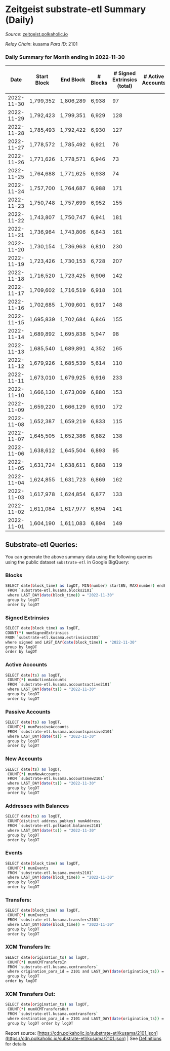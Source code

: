 # Zeitgeist substrate-etl Summary (Daily)

_Source_: [zeitgeist.polkaholic.io](https://zeitgeist.polkaholic.io)

*Relay Chain*: kusama
*Para ID*: 2101



### Daily Summary for Month ending in 2022-11-30


| Date | Start Block | End Block | # Blocks | # Signed Extrinsics (total) | # Active Accounts | # Passive | # New | # Addresses with Balances | # Events | # Transfers | # XCM Transfers In | # XCM Transfers Out | Issues | 
| ---- | ----------- | --------- | -------- | --------------------------- | ----------------- | --------- | ----- | ------------------------- | -------- | ----------- | ------------------ | ------------------- | ------ |
| 2022-11-30 | 1,799,352 | 1,806,289 | 6,938 | 97 |  |  |  | 15,053 | 36,407 | 49  | 2  |   |  |
| 2022-11-29 | 1,792,423 | 1,799,351 | 6,929 | 128 |  |  |  | 15,053 | 35,550 | 137  | 2  |   |  |
| 2022-11-28 | 1,785,493 | 1,792,422 | 6,930 | 127 |  |  |  | 15,054 | 36,378 | 71  |   |   |  |
| 2022-11-27 | 1,778,572 | 1,785,492 | 6,921 | 76 |  |  |  | 15,052 | 34,743 | 46  | 1  |   |  |
| 2022-11-26 | 1,771,626 | 1,778,571 | 6,946 | 73 |  |  |  | 15,052 | 36,055 | 51  |   |   |  |
| 2022-11-25 | 1,764,688 | 1,771,625 | 6,938 | 74 |  |  |  | 15,051 | 34,695 | 32  |   |   |  |
| 2022-11-24 | 1,757,700 | 1,764,687 | 6,988 | 171 |  |  |  |  | 36,777 | 160  |   |   |  |
| 2022-11-23 | 1,750,748 | 1,757,699 | 6,952 | 155 |  |  |  |  | 35,974 | 74  |   |   |  |
| 2022-11-22 | 1,743,807 | 1,750,747 | 6,941 | 181 |  |  |  |  | 35,316 | 208  |   |   |  |
| 2022-11-21 | 1,736,964 | 1,743,806 | 6,843 | 161 |  |  |  |  | 36,249 | 106  | 1  |   |  |
| 2022-11-20 | 1,730,154 | 1,736,963 | 6,810 | 230 |  |  |  |  | 35,795 | 270  | 1  |   |  |
| 2022-11-19 | 1,723,426 | 1,730,153 | 6,728 | 207 |  |  |  |  | 34,420 | 183  |   |   |  |
| 2022-11-18 | 1,716,520 | 1,723,425 | 6,906 | 142 |  |  |  |  | 35,511 | 120  |   |   |  |
| 2022-11-17 | 1,709,602 | 1,716,519 | 6,918 | 101 |  |  |  |  | 34,080 | 35  | 1  |   |  |
| 2022-11-16 | 1,702,685 | 1,709,601 | 6,917 | 148 |  |  |  | 15,007 | 35,675 | 91  |   |   |  |
| 2022-11-15 | 1,695,839 | 1,702,684 | 6,846 | 155 |  |  |  |  | 33,819 | 84  | 1  |   |  |
| 2022-11-14 | 1,689,892 | 1,695,838 | 5,947 | 98 |  |  |  | 14,993 | 28,466 | 53  | 2  |   |  |
| 2022-11-13 | 1,685,540 | 1,689,891 | 4,352 | 165 |  |  |  |  | 19,063 | 105  | 1  |   |  |
| 2022-11-12 | 1,679,926 | 1,685,539 | 5,614 | 110 |  |  |  | 14,991 | 27,902 | 50  | 1  |   |  |
| 2022-11-11 | 1,673,010 | 1,679,925 | 6,916 | 233 |  |  |  |  | 34,072 | 163  | 2  |   |  |
| 2022-11-10 | 1,666,130 | 1,673,009 | 6,880 | 153 |  |  |  |  | 34,682 | 72  | 2  |   |  |
| 2022-11-09 | 1,659,220 | 1,666,129 | 6,910 | 172 |  |  |  |  | 33,540 | 169  | 2  |   |  |
| 2022-11-08 | 1,652,387 | 1,659,219 | 6,833 | 115 |  |  |  |  | 33,843 | 58  | 17 ($852.88) |   |  |
| 2022-11-07 | 1,645,505 | 1,652,386 | 6,882 | 138 |  |  |  |  | 32,969 | 38  | 37 ($1,361.09) |   |  |
| 2022-11-06 | 1,638,612 | 1,645,504 | 6,893 | 95 |  |  |  |  | 33,012 | 106  |   |   |  |
| 2022-11-05 | 1,631,724 | 1,638,611 | 6,888 | 119 |  |  |  |  | 33,936 | 55  | 2  |   |  |
| 2022-11-04 | 1,624,855 | 1,631,723 | 6,869 | 162 |  |  |  |  | 33,313 | 168  |   |   |  |
| 2022-11-03 | 1,617,978 | 1,624,854 | 6,877 | 133 |  |  |  | 14,986 | 33,902 | 97  |   |   |  |
| 2022-11-02 | 1,611,084 | 1,617,977 | 6,894 | 141 |  |  |  | 14,986 | 33,129 | 123  |   |   |  |
| 2022-11-01 | 1,604,190 | 1,611,083 | 6,894 | 149 |  |  |  | 14,984 | 34,152 | 120  |   |   |  |

## Substrate-etl Queries:
You can generate the above summary data using the following queries using the public dataset `substrate-etl` in Google BigQuery:

### Blocks
```bash
SELECT date(block_time) as logDT, MIN(number) startBN, MAX(number) endBN, COUNT(*) numBlocks 
 FROM `substrate-etl.kusama.blocks2101`  
 where LAST_DAY(date(block_time)) = "2022-11-30" 
 group by logDT 
 order by logDT
```

### Signed Extrinsics
```bash
SELECT date(block_time) as logDT, 
COUNT(*) numSignedExtrinsics 
FROM `substrate-etl.kusama.extrinsics2101`  
where signed and LAST_DAY(date(block_time)) = "2022-11-30" 
group by logDT 
order by logDT
```

### Active Accounts
```bash
SELECT date(ts) as logDT, 
 COUNT(*) numActiveAccounts 
 FROM `substrate-etl.kusama.accountsactive2101` 
 where LAST_DAY(date(ts)) = "2022-11-30" 
 group by logDT 
 order by logDT
```

### Passive Accounts
```bash
SELECT date(ts) as logDT, 
 COUNT(*) numPassiveAccounts 
 FROM `substrate-etl.kusama.accountspassive2101` 
 where LAST_DAY(date(ts)) = "2022-11-30" 
 group by logDT 
 order by logDT
```

### New Accounts
```bash
SELECT date(ts) as logDT, 
 COUNT(*) numNewAccounts 
 FROM `substrate-etl.kusama.accountsnew2101` 
 where LAST_DAY(date(ts)) = "2022-11-30" 
 group by logDT
 order by logDT
```

### Addresses with Balances
```bash
SELECT date(ts) as logDT,
 COUNT(distinct address_pubkey) numAddress 
 FROM `substrate-etl.polkadot.balances2101` 
 where LAST_DAY(date(ts)) = "2022-11-30" 
 group by logDT 
 order by logDT
```

### Events
```bash
SELECT date(block_time) as logDT, 
 COUNT(*) numEvents 
 FROM `substrate-etl.kusama.events2101` 
 where LAST_DAY(date(block_time)) = "2022-11-30" 
 group by logDT 
 order by logDT
```

### Transfers:
```bash
SELECT date(block_time) as logDT, 
 COUNT(*) numEvents 
 FROM `substrate-etl.kusama.transfers2101` 
 where LAST_DAY(date(block_time)) = "2022-11-30" 
 group by logDT 
 order by logDT
```

### XCM Transfers In:
```bash
SELECT date(origination_ts) as logDT, 
 COUNT(*) numXCMTransfersIn 
 FROM `substrate-etl.kusama.xcmtransfers` 
 where origination_para_id = 2101 and LAST_DAY(date(origination_ts)) = "2022-11-30" 
 group by logDT 
order by logDT
```

### XCM Transfers Out:
```bash
SELECT date(origination_ts) as logDT, 
 COUNT(*) numXCMTransfersOut 
 FROM `substrate-etl.kusama.xcmtransfers` 
 where destination_para_id = 2101 and LAST_DAY(date(origination_ts)) = "2022-11-30" 
 group by logDT order by logDT
```


Report source: [https://cdn.polkaholic.io/substrate-etl/kusama/2101.json](https://cdn.polkaholic.io/substrate-etl/kusama/2101.json) | See [Definitions](/DEFINITIONS.md) for details
